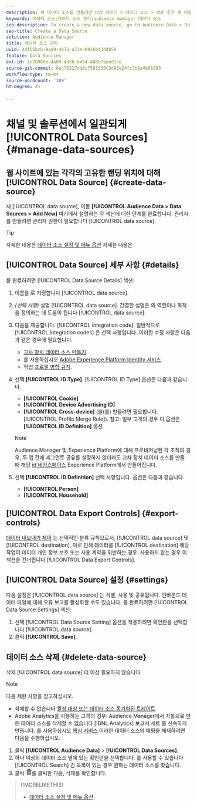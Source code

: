 ```yaml
---
description: 새 데이터 소스를 만들려면 대상 데이터 > 데이터 소스 > 새로 추가 로 이동하여 여기에 설명된 각 섹션에 대한 단계를 완료합니다. 데이터 소스를 만들려면 관리자 권한이 필요합니다.
keywords: 데이터 소스;데이터 소스 관리;audience manager 데이터 소스
seo-description: To create a new data source, go to Audience Data > Data Sources > Add New and complete the steps for each section described here. Administrator permissions are required to create a data source.
seo-title: Create a Data Source
solution: Audience Manager
title: 데이터 소스 관리
uuid: 4df65bcb-9ad9-4b72-a71e-8918b43d4850
feature: Data Sources
exl-id: 1c20988e-4a09-4d56-b454-d48b75eed1ce
source-git-commit: 6ec76227dd8c7581550c3d95e24fc5b6a4b01093
workflow-type: tm+mt
source-wordcount: '389'
ht-degree: 2%

---
```


# 채널 및 솔루션에서 일관되게 [!UICONTROL Data Sources] {#manage-data-sources}

## 웹 사이트에 있는 각각의 고유한 랜딩 위치에 대해 [!UICONTROL Data Source] {#create-data-source}

새 [!UICONTROL data source], 이동 **[!UICONTROL Audience Data > Data Sources > Add New]** 여기에서 설명하는 각 섹션에 대한 단계를 완료합니다. 관리자를 만들려면 관리자 권한이 필요합니다 [!UICONTROL data source].

<!-- create-datasource.xml -->

>[!TIP]
>
>자세한 내용은 [데이터 소스 설정 및 메뉴 옵션](../features/datasources-list-and-settings.md#settings-menu-options) 자세한 내용은

## [!UICONTROL Data Source] 세부 사항 {#details}

를 완료하려면 [!UICONTROL Data Source Details] 섹션:

1. 이름을 로 지정합니다 [!UICONTROL data source].
1. *(선택 사항)* 설명 [!UICONTROL data source]. 간결한 설명은 의 역할이나 목적을 정의하는 데 도움이 됩니다 [!UICONTROL data source].
1. 다음을 제공합니다. [!UICONTROL integration code]. 일반적으로 [!UICONTROL integration codes] 은 선택 사항입니다. 이러한 수정 사항은 다음과 같은 경우에 필요합니다.

   * [교차 장치 데이터 소스 만들기](../features/profile-merge-rules/merge-rules-start.md#create-data-source).
   * 를 사용하십시오 [Adobe Experience Platform Identity 서비스](https://experienceleague.adobe.com/docs/id-service/using/home.html).
   * 작업 [프로필 병합 규칙](../features/profile-merge-rules/merge-rules-start.md).

1. 선택 **[!UICONTROL ID Type]**. [!UICONTROL ID Type] 옵션은 다음과 같습니다.

   * **[!UICONTROL Cookie]**
   * **[!UICONTROL Device Advertising ID]**
   * **[!UICONTROL Cross-device]** (을(를) 만들려면 필요합니다. [!UICONTROL Profile Merge Rule]). 참고: 일부 고객의 경우 이 옵션은 **[!UICONTROL ID Definition]** 옵션.

   >[!NOTE]
   >
   >Audience Manager 및 Experience Platform에 대해 프로비저닝된 각 조직의 경우, 두 앱 간에 세그먼트 공유를 설정하지 않더라도 교차 장치 데이터 소스를 만들 때 해당 [id 네임스페이스](https://experienceleague.adobe.com/docs/experience-platform/identity/namespaces.html#manage-namespaces) Experience Platform에서 만들어집니다.

1. 선택 **[!UICONTROL ID Definition]** 선택 사항입니다. 옵션은 다음과 같습니다.

   * **[!UICONTROL Person]**
   * **[!UICONTROL Household]**

## [!UICONTROL Data Export Controls] {#export-controls}

[데이터 내보내기 제어](../features/data-export-controls.md) 는 선택적인 분류 규칙으로서, [!UICONTROL data source] 및 [!UICONTROL destination]. 이로 인해 데이터를 [!UICONTROL destination] 해당 작업이 데이터 개인 정보 보호 또는 사용 계약을 위반하는 경우. 사용하지 않는 경우 이 섹션을 건너뜁니다 [!UICONTROL Data Export Controls].

## [!UICONTROL Data Source] 설정 {#settings}

다음 설정은 [!UICONTROL data source] 는 식별, 사용 및 공유됩니다. 인바운드 데이터 파일에 대해 오류 보고를 활성화할 수도 있습니다. 를 완료하려면 [!UICONTROL Data Source Settings] 섹션:

1. 선택 [!UICONTROL Data Source Setting] 옵션을 적용하려면 확인란을 선택합니다 [!UICONTROL data source].
2. 클릭 **[!UICONTROL Save]**.

## 데이터 소스 삭제 {#delete-data-source}

<!-- t_datasource_delete.xml -->

삭제 [!UICONTROL data source] 더 이상 필요하지 않습니다.

>[!NOTE]
>
>다음 제한 사항을 참고하십시오.
>
>* 삭제할 수 없습니다 [활성 대상 또는 데이터 소스 동기화된 트레이트](../features/traits/client-activity-synced-audience-traits.md).
>* Adobe Analytics을 사용하는 고객의 경우: Audience Manager에서 자동으로 만든 데이터 소스를 삭제할 수 없습니다 [!DNL Analytics] 보고서 세트 를 신속하게 만듭니다. 를 사용하십시오 [핵심 서비스](https://experienceleague.adobe.com/docs/core-services/interface/about-core-services/core-services-landing.html) 이러한 데이터 소스의 매핑을 해제하려면 다음을 수행하십시오.


1. 클릭 **[!UICONTROL Audience Data]** > **[!UICONTROL Data Sources]**.
1. 하나 이상의 데이터 소스 옆에 있는 확인란을 선택합니다.
를 사용할 수 있습니다 [!UICONTROL Search] 긴 목록이 있는 경우 원하는 데이터 소스를 찾습니다.
1. 클릭  ![](assets/icon_trash.png)를 클릭한 다음, 삭제를 확인합니다.


>[!MORELIKETHIS]
>
>* [데이터 소스 설정 및 메뉴 옵션](../features/datasources-list-and-settings.md#settings-menu-options)

